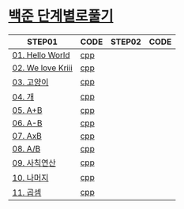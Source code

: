 # [백준 단계별로풀기](https://www.acmicpc.net/step)

| STEP01 | CODE | STEP02 | CODE |
|--------|------|--------|------|
| [01. Hello World](https://www.acmicpc.net/problem/2557)| [cpp](01_baekjoon/01_BOJ_Step/Step01/01_2557.cpp) |
| [02. We love Kriii](https://www.acmicpc.net/problem/10718)| [cpp](01_baekjoon/01_BOJ_Step/Step01/02_10718.cpp) |
| [03. 고양이](https://www.acmicpc.net/problem/10171) | [cpp](01_baekjoon/01_BOJ_Step/Step01/03_10171.cpp) |
| [04. 개](https://www.acmicpc.net/problem/10172) | [cpp](01_baekjoon/01_BOJ_Step/Step01/04_10172.cpp) |
| [05. A+B](https://www.acmicpc.net/problem/1000) | [cpp](01_baekjoon/01_BOJ_Step/Step01/05_1000.cpp) |
| [06. A-B](https://www.acmicpc.net/problem/1001) | [cpp](01_baekjoon/01_BOJ_Step/Step01/06_1001.cpp) |
| [07. AxB](https://www.acmicpc.net/problem/10998) | [cpp](01_baekjoon/01_BOJ_Step/Step01/07_10998.cpp) |
| [08. A/B](https://www.acmicpc.net/problem/1008) | [cpp](01_baekjoon/01_BOJ_Step/Step01/08_1008.cpp) |
| [09. 사칙연산](https://www.acmicpc.net/problem/10869) | [cpp](01_baekjoon/01_BOJ_Step/Step01/09_10869.cpp) |
| [10. 나머지](https://www.acmicpc.net/problem/10430) | [cpp](01_baekjoon/01_BOJ_Step/Step01/10_10430.cpp) |
| [11. 곱셈](https://www.acmicpc.net/problem/2588) | [cpp](01_baekjoon/01_BOJ_Step/Step01/11_2588.cpp) |

